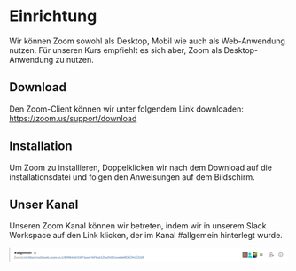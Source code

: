 # Einrichtung

Wir können Zoom sowohl als Desktop, Mobil wie auch als Web-Anwendung nutzen. Für unseren Kurs empfiehlt es sich aber, Zoom als Desktop-Anwendung zu nutzen.

## Download

Den Zoom-Client können wir unter folgendem Link downloaden: https://zoom.us/support/download

## Installation

Um Zoom zu installieren, Doppelklicken wir nach dem Download auf die installationsdatei und folgen den Anweisungen auf dem Bildschirm.

## Unser Kanal

Unseren Zoom Kanal können wir betreten, indem wir in unserem Slack Workspace auf den Link klicken, der im Kanal #allgemein hinterlegt wurde.

![alt text](./slack-zoomlink.png "Zoom Link")

